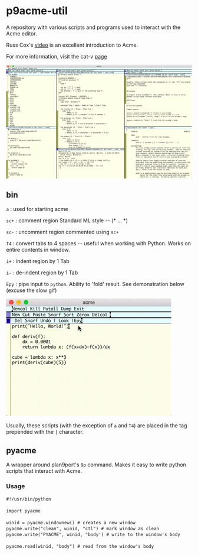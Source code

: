 # p9acme-util

A repository with various scripts and programs used to interact with the Acme
editor.

Russ Cox's [video](https://www.youtube.com/watch?v=dP1xVpMPn8M) is an
excellent introduction to Acme.

For more information, visit the cat-v [page](http://acme.cat-v.org)

![Screenshot](https://github.com/bluerama/p9acme-util/blob/master/screenshot.png)

## bin

`a` : used for starting acme

`sc+` : comment region Standard ML style -- (* ... *)

`sc-` : uncomment region commented using `sc+`

`T4` : convert tabs to 4 spaces -- useful when working with Python. Works on entire contents in window.

`i+` : indent region by 1 Tab

`i-` : de-indent region by 1 Tab

`Epy` : pipe input to `python`. Ability to 'fold' result. See demonstration below (excuse the slow gif)

![EpyDemo](https://github.com/bluerama/p9acme-util/blob/master/EpyDemo.gif)

Usually, these scripts (with the exception of `a` and `T4`) are placed in the tag prepended
with the `|` character. 


## pyacme

A wrapper around plan9port's `9p` command. Makes it easy to write
python scripts that interact with Acme.

### Usage

```
#!/usr/bin/python

import pyacme

winid = pyacme.windownew() # creates a new window
pyacme.write("clean", winid, "ctl") # mark window as clean
pyacme.write("PYACME", winid, "body') # write to the window's body

pyacme.read(winid, "body") # read from the window's body
```
